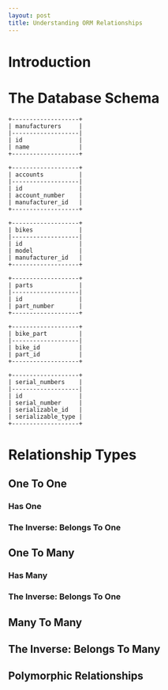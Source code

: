 ```yaml
---
layout: post
title: Understanding ORM Relationships
---
```


# Introduction

# The Database Schema

```
+-------------------+
| manufacturers     |
|-------------------|
| id                |
| name              |
+-------------------+

+-------------------+
| accounts          |
|-------------------|
| id                |
| account_number    |
| manufacturer_id   |
+-------------------+

+-------------------+
| bikes             |
|-------------------|
| id                |
| model             |
| manufacturer_id   |
+-------------------+

+-------------------+
| parts             |
|-------------------|
| id                |
| part_number       |
+-------------------+

+-------------------+
| bike_part         |
|-------------------|
| bike_id           |
| part_id           |
+-------------------+

+-------------------+
| serial_numbers    |
|-------------------|
| id                |
| serial_number     |
| serializable_id   |
| serializable_type |
+-------------------+
```

# Relationship Types

## One To One

### Has One

### The Inverse: Belongs To One

## One To Many

### Has Many

### The Inverse: Belongs To One

## Many To Many

## The Inverse: Belongs To Many

## Polymorphic Relationships

